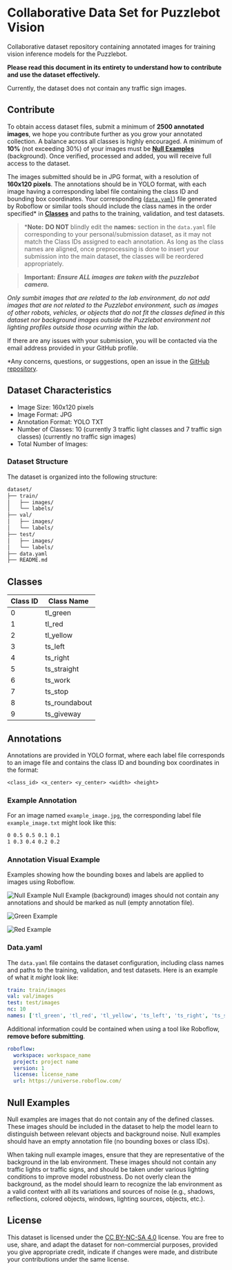# Collaborative Data Set for Puzzlebot Vision

Collaborative dataset repository containing annotated images for training vision inference models for the Puzzlebot. 

**Please read this document in its entirety to understand how to contribute and use the dataset effectively.**

Currently, the dataset does not contain any traffic sign images.

## Contribute

To obtain access dataset files, submit a minimum of **2500 annotated images**, we hope you contribute further as you grow your annotated collection. A balance across all classes is highly encouraged. A minimum of **10%** (not exceeding 30%) of your images must be [**Null Examples**](#null-examples) (background). Once verified, processed and added, you will receive full access to the dataset.  

The images submitted should be in JPG format, with a resolution of **160x120 pixels**. The annotations should be in YOLO format, with each image having a corresponding label file containing the class ID and bounding box coordinates. Your corresponding ([`data.yaml`](#datayaml)) file generated by Roboflow or similar tools should include the class names in the order specified* in [**Classes**](#classes) and paths to the training, validation, and test datasets.

> ***Note:** **DO NOT** blindly edit the **names:** section in the `data.yaml` file corresponding to your personal/submission dataset, as it may not match the Class IDs assigned to each annotation. As long as the class names are aligned, once preprocessing is done to insert your submission into the main dataset, the classes will be reordered appropriately.

> **Important:** ***Ensure ALL images are taken with the puzzlebot camera.***

*Only sumbit images that are related to the lab environment, do not add images that are not related to the Puzzlebot environment, such as images of other robots, vehicles, or objects that do not fit the classes defined in this dataset nor background images outside the Puzzlebot environment not lighting profiles outside those ocurring within the lab.*

If there are any issues with your submission, you will be contacted via the email address provided in your GitHub profile.

*Any concerns, questions, or suggestions, open an issue in the [GitHub repository](https://github.com/aldrick-t/puzzlebot_dataset_public).

## Dataset Characteristics

- Image Size: 160x120 pixels
- Image Format: JPG
- Annotation Format: YOLO TXT
- Number of Classes: 10 (currently 3 traffic light classes and 7 traffic sign classes) (currently no traffic sign images)
- Total Number of Images:

### Dataset Structure

The dataset is organized into the following structure:

``` txt
dataset/
├── train/
│   ├── images/
│   └── labels/
├── val/
│   ├── images/
│   └── labels/
├── test/
│   ├── images/
│   └── labels/
├── data.yaml
├── README.md
```

## Classes

| Class ID | Class Name       |
|----------|------------------|
| 0        | tl_green         |
| 1        | tl_red           |
| 2        | tl_yellow        |
| 3        | ts_left          |
| 4        | ts_right         |
| 5        | ts_straight      |
| 6        | ts_work          |
| 7        | ts_stop          |
| 8        | ts_roundabout    |
| 9        | ts_giveway       |

## Annotations

Annotations are provided in YOLO format, where each label file corresponds to an image file and contains the class ID and bounding box coordinates in the format:

```txt
<class_id> <x_center> <y_center> <width> <height>
```

### Example Annotation

For an image named `example_image.jpg`, the corresponding label file `example_image.txt` might look like this:

```txt
0 0.5 0.5 0.1 0.1
1 0.3 0.4 0.2 0.2
```

### Annotation Visual Example

Examples showing how the bounding boxes and labels are applied to images using Roboflow.

![Null Example](examples/Capture-2025-05-28-084243.png)
Null Example (background) images should not contain any annotations and should be marked as null (empty annotation file).

![Green Example](examples/annot_example2.png)

![Red Example](examples/annot_example3.png)

### Data.yaml

The `data.yaml` file contains the dataset configuration, including class names and paths to the training, validation, and test datasets. Here is an example of what it *might* look like:

``` yaml
train: train/images
val: val/images
test: test/images
nc: 10
names: ['tl_green', 'tl_red', 'tl_yellow', 'ts_left', 'ts_right', 'ts_straight', 'ts_work', 'ts_stop', 'ts_roundabout', 'ts_giveway']
```

Additional information could be contained when using a tool like Roboflow, **remove before submitting**.

``` yaml
roboflow:
  workspace: workspace_name
  project: project name
  version: 1
  license: license_name
  url: https://universe.roboflow.com/
```

## Null Examples

Null examples are images that do not contain any of the defined classes. These images should be included in the dataset to help the model learn to distinguish between relevant objects and background noise. Null examples should have an empty annotation file (no bounding boxes or class IDs).

When taking null example images, ensure that they are representative of the background in the lab environment. These images should not contain any traffic lights or traffic signs, and should be taken under various lighting conditions to improve model robustness. Do not overly clean the background, as the model should learn to recognize the lab environment as a valid context with all its variations and sources of noise (e.g., shadows, reflections, colored objects, windows, lighting sources, objects, etc.).

## License

This dataset is licensed under the [CC BY-NC-SA 4.0](https://creativecommons.org/licenses/by-nc-sa/4.0/) license. You are free to use, share, and adapt the dataset for non-commercial purposes, provided you give appropriate credit, indicate if changes were made, and distribute your contributions under the same license.
